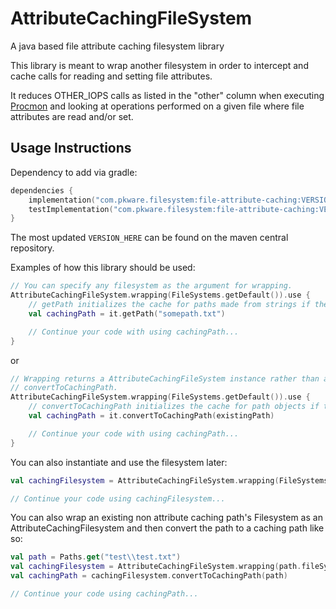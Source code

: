 # AttributeCachingFileSystem
A java based file attribute caching filesystem library

This library is meant to wrap another filesystem in order to intercept and cache calls for reading and setting file
attributes.

It reduces OTHER_IOPS calls as listed in the "other" column when executing [Procmon] and looking at
operations performed on a given file where file attributes are read and/or set.

## Usage Instructions
Dependency to add via gradle:
```kotlin
dependencies {
    implementation("com.pkware.filesystem:file-attribute-caching:VERSION_HERE")
    testImplementation("com.pkware.filesystem:file-attribute-caching:VERSION_HERE")
}
```
The most updated `VERSION_HERE` can be found on the maven central repository.

Examples of how this library should be used:
```kotlin
// You can specify any filesystem as the argument for wrapping.
AttributeCachingFileSystem.wrapping(FileSystems.getDefault()).use {
    // getPath initializes the cache for paths made from strings if the path is a file and it exists.
    val cachingPath = it.getPath("somepath.txt")

    // Continue your code with using cachingPath...
}
```
or
```kotlin
// Wrapping returns a AttributeCachingFileSystem instance rather than a regular Filesystem to use
// convertToCachingPath.
AttributeCachingFileSystem.wrapping(FileSystems.getDefault()).use {
    // convertToCachingPath initializes the cache for path objects if the path is a file and it exists.
    val cachingPath = it.convertToCachingPath(existingPath)

    // Continue your code with using cachingPath...
}
```

You can also instantiate and use the filesystem later:
```kotlin
val cachingFilesystem = AttributeCachingFileSystem.wrapping(FileSystems.getDefault())

// Continue your code using cachingFilesystem...
```

You can also wrap an existing non attribute caching path's Filesystem as an AttributeCachingFilesystem and then convert
the path to a caching path like so:
```kotlin
val path = Paths.get("test\\test.txt")
val cachingFilesystem = AttributeCachingFileSystem.wrapping(path.fileSystem)
val cachingPath = cachingFilesystem.convertToCachingPath(path)

// Continue your code using cachingPath...
```

[Procmon]: https://learn.microsoft.com/en-us/sysinternals/downloads/procmon
